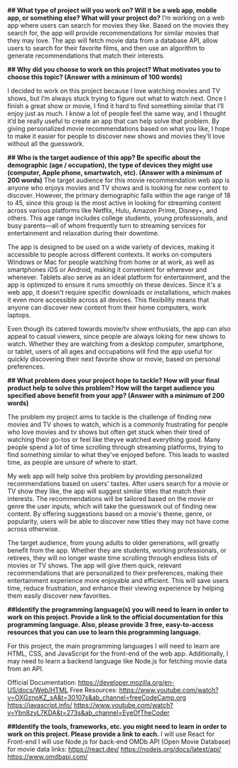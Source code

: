 **## What type of project will you work on? Will it be a web app, mobile app, or something else? What will your project do?**
I’m working on a web app where users can search for movies they like. Based on the movies they search for, the app will provide recommendations for similar movies that they may love. The app will fetch movie data from a database API, allow users to search for their favorite films, and then use an algorithm to generate recommendations that match their interests.







**## Why did you choose to work on this project? What motivates you to choose this topic? (Answer with a minimum of 100 words)**

I decided to work on this project because I love watching movies and TV shows, but I’m always stuck trying to figure out what to watch next. Once I finish a great show or movie, I find it hard to find something similar that I’ll enjoy just as much. I know a lot of people feel the same way, and I thought it’d be really useful to create an app that can help solve that problem. By giving personalized movie recommendations based on what you like, I hope to make it easier for people to discover new shows and movies they’ll love without all the guesswork.






**## Who is the target audience of this app? Be specific about the demographic (age / occupation), the type of devices they might use (computer, Apple phone, smartwatch, etc). (Answer with a minimum of 200 words)**
The target audience for this movie recommendation web app is anyone who enjoys movies and TV shows and is looking for new content to discover. However, the primary demographic falls within the age range of 18 to 45, since this group is the most active in looking for streaming content across various platforms like Netflix, Hulu, Amazon Prime, Disney+, and others. This age range includes college students, young professionals, and busy parents—all of whom frequently turn to streaming services for entertainment and relaxation during their downtime.

The app is designed to be used on a wide variety of devices, making it accessible to people across different contexts. It works on computers Windows or Mac for people watching from home or at work, as well as smartphones iOS or Android, making it convenient for wherever and whenever. Tablets also serve as an ideal platform for entertainment, and the app is optimized to ensure it runs smoothly on these devices. Since it's a web app, it doesn't require specific downloads or installations, which makes it even more accessible across all devices. This flexibility means that anyone can discover new content from their home computers, work laptops.

Even though its catered towards movie/tv show enthusiats, the app can also appeal to casual viewers, since people are always loking for new shows to watch. Whether they are watching from a desktop computer, smartphone, or tablet, users of all ages and occupations will find the app useful for quickly discovering their next favorite show or movie, based on personal preferences.







**## What problem does your project hope to tackle? How will your final product help to solve this problem? How will the target audience you specified above benefit from your app? (Answer with a minimum of 200 words)**

The problem my project aims to tackle is the challenge of finding new movies and TV shows to watch, which is a commonly frustrating for people who love movies and tv shows but often get stuck when their tired of watching their go-tos or feel like theyve watched everything good. Many people spend a lot of time scrolling through streaming platforms, trying to find something similar to what they've enjoyed before. This leads to wasted time, as people are unsure of where to start.

My web app will help solve this problem by providing personalized recommendations based on users' tastes. After users search for a movie or TV show they like, the app will suggest similar titles that match their interests. The recommendations will be tailored based on the movie or genre the user inputs, which will take the guesswork out of finding new content. By offering suggestions based on a movie's theme, genre, or popularity, users will be able to discover new titles they may not have come across otherwise.

The target audience, from young adults to older generations, will greatly benefit from the app. Whether they are students, working professionals, or retirees, they will no longer waste time scrolling through endless lists of movies or TV shows. The app will give them quick, relevant recommendations that are personalized to their preferences, making their entertainment experience more enjoyable and efficient. This will save users time, reduce frustration, and enhance their viewing experience by helping them easily discover new favorites.








**##Identify the programming language(s) you will need to learn in order to work on this project. Provide a link to the official documentation for this programming language. Also, please provide 3 free, easy-to-access resources that you can use to learn this programming language.**

For this project, the main programming languages I will need to learn are HTML, CSS, and JavaScript for the front-end of the web app. Additionally, I may need to learn a backend language like Node.js for fetching movie data from an API.

Official Documentation: https://developer.mozilla.org/en-US/docs/Web/HTML
Free Resources:
https://www.youtube.com/watch?v=OXGznpKZ_sA&t=30107s&ab_channel=freeCodeCamp.org
https://javascript.info/
https://www.youtube.com/watch?v=Ybn8zyL7KDA&t=273s&ab_channel=EyeOfTheCoder





**##Identify the tools, frameworks, etc. you might need to learn in order to work on this project. Please provide a link to each.**
I will use React for Front-end
I will use Node.js for back-end
OMDb API (Open Movie Database) for movie data
links:
https://react.dev/
https://nodejs.org/docs/latest/api/
https://www.omdbapi.com/
